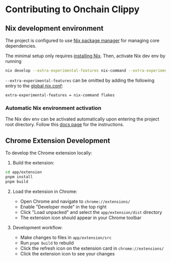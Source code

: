 # Contributing to Onchain Clippy

## Nix development environment

The project is configured
to use [Nix package manager](https://nix.dev) for managing core dependencies.

The minimal setup only requires [installing Nix](https://nix.dev/install-nix).
Then, activate Nix dev env by running
```bash
nix develop --extra-experimental-features nix-command --extra-experimental-features flakes
```

`--extra-experimental-features` can be omitted by adding the following entry to the [global nix.conf](https://nix.dev/manual/nix/2.25/command-ref/conf-file.html):
```
extra-experimental-features = nix-command flakes
```

### Automatic Nix environment activation

The Nix dev env can be activated automatically upon entering the project root directory.
Follow this [docs page](https://nix.dev/guides/recipes/direnv#automatic-direnv) for the instructions.

## Chrome Extension Development

To develop the Chrome extension locally:

1. Build the extension:
```bash
cd app/extension
pnpm install
pnpm build
```

2. Load the extension in Chrome:
   - Open Chrome and navigate to `chrome://extensions/`
   - Enable "Developer mode" in the top right
   - Click "Load unpacked" and select the `app/extension/dist` directory
   - The extension icon should appear in your Chrome toolbar

3. Development workflow:
   - Make changes to files in `app/extension/src`
   - Run `pnpm build` to rebuild
   - Click the refresh icon on the extension card in `chrome://extensions/`
   - Click the extension icon to see your changes